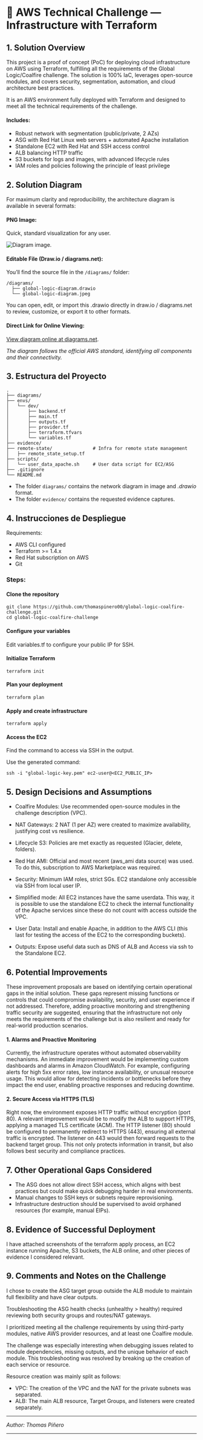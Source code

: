 # 🚀 AWS Technical Challenge — Infrastructure with Terraform


## 1. Solution Overview

This project is a proof of concept (PoC) for deploying cloud infrastructure on AWS using Terraform, fulfilling all the requirements of the Global Logic/Coalfire challenge. The solution is 100% IaC, leverages open-source modules, and covers security, segmentation, automation, and cloud architecture best practices.

It is an AWS environment fully deployed with Terraform and designed to meet all the technical requirements of the challenge.

#### Includes:
- Robust network with segmentation (public/private, 2 AZs)
- ASG with Red Hat Linux web servers + automated Apache installation
- Standalone EC2 with Red Hat and SSH access control
- ALB balancing HTTP traffic
- S3 buckets for logs and images, with advanced lifecycle rules
- IAM roles and policies following the principle of least privilege


## 2. Solution Diagram

For maximum clarity and reproducibility, the architecture diagram is available in several formats:


#### PNG Image:

Quick, standard visualization for any user.


![Diagram image.](/diagrams/global-logic-diagram.png "Diagram image.")

#### Editable File (Draw.io / diagrams.net):
You’ll find the source file in the `/diagrams/` folder:

```
/diagrams/
  ├── global-logic-diagram.drawio
  └── global-logic-diagram.jpeg
```

You can open, edit, or import this .drawio directly in draw.io / diagrams.net to review, customize, or export it to other formats.

#### Direct Link for Online Viewing:

[View diagram online at diagrams.net](https://drive.google.com/file/d/1reruBtBDJLRf-gpgrso5OX96hykjZzVz/view?usp=sharing).

*The diagram follows the official AWS standard, identifying all components and their connectivity.*




## 3. Estructura del Proyecto
```
.
├── diagrams/
├── envs/
│   └── dev/
│       ├── backend.tf
│       ├── main.tf
│       ├── outputs.tf
│       ├── provider.tf
│       ├── terraform.tfvars
│       └── variables.tf
├── evidence/                   
├── remote-state/               # Infra for remote state management
│   ├── remote_state_setup.tf
├── scripts/
│   └── user_data_apache.sh     # User data script for EC2/ASG
├── .gitignore
└── README.md

```

 - The folder `diagrams/` contains the network diagram in image and *.drawio* format.
 - The folder `evidence/` contains the requested evidence captures.
 

## 4. Instrucciones de Despliegue


 Requirements:
 - AWS CLI configured
 - Terraform >= 1.4.x
 - Red Hat subscription on AWS
 - Git


### Steps:


#### Clone the repository

```
git clone https://github.com/thomaspinero00/global-logic-coalfire-challenge.git
cd global-logic-coalfire-challenge
```


#### Configure your variables

Edit variables.tf to configure your public IP for SSH.


#### Initialize Terraform


```
terraform init
```
#### Plan your deployment


```
terraform plan
```

#### Apply and create infrastructure


```
terraform apply
```

#### Access the EC2

Find the command to access via SSH in the output.

Use the generated command:


```
ssh -i "global-logic-key.pem" ec2-user@<EC2_PUBLIC_IP>
```



## 5. Design Decisions and Assumptions
 - Coalfire Modules: Use recommended open-source modules in the challenge description (VPC).
 
 - NAT Gateways: 2 NAT (1 per AZ) were created to maximize availability, justifying cost vs resilience.

 - Lifecycle S3: Policies are met exactly as requested (Glacier, delete, folders).

 - Red Hat AMI: Official and most recent (aws_ami data source) was used. To do this, subscription to AWS Marketplace was required.

 - Security: Minimum IAM roles, strict SGs. EC2 standalone only accessible via SSH from local user IP.

 - Simplified mode: All EC2 instances have the same userdata. This way, it is possible to use the standalone EC2 to check the internal functionality of the Apache services since these do not count with access outside the VPC.

  - User Data: Install and enable Apache, in addition to the AWS CLI (this last for testing the access of the EC2 to the corresponding buckets).

  - Outputs: Expose useful data such as DNS of ALB and Access via ssh to the Standalone EC2.




## 6. Potential Improvements

These improvement proposals are based on identifying certain operational gaps in the initial solution. These gaps represent missing functions or controls that could compromise availability, security, and user experience if not addressed. Therefore, adding proactive monitoring and strengthening traffic security are suggested, ensuring that the infrastructure not only meets the requirements of the challenge but is also resilient and ready for real-world production scenarios.

#### 1. Alarms and Proactive Monitoring

Currently, the infrastructure operates without automated observability mechanisms. An immediate improvement would be implementing custom dashboards and alarms in Amazon CloudWatch. For example, configuring alerts for high 5xx error rates, low instance availability, or unusual resource usage. This would allow for detecting incidents or bottlenecks before they impact the end user, enabling proactive responses and reducing downtime.

#### 2. Secure Access via HTTPS (TLS)

Right now, the environment exposes HTTP traffic without encryption (port 80). A relevant improvement would be to modify the ALB to support HTTPS, applying a managed TLS certificate (ACM). The HTTP listener (80) should be configured to permanently redirect to HTTPS (443), ensuring all external traffic is encrypted. The listener on 443 would then forward requests to the backend target group. This not only protects information in transit, but also follows best security and compliance practices.



## 7. Other Operational Gaps Considered

- The ASG does not allow direct SSH access, which aligns with best practices but could make quick debugging harder in real environments.
- Manual changes to SSH keys or subnets require reprovisioning.
- Infrastructure destruction should be supervised to avoid orphaned resources (for example, manual EIPs).




## 8. Evidence of Successful Deployment

I have attached screenshots of the terraform apply process, an EC2 instance running Apache, S3 buckets, the ALB online, and other pieces of evidence I considered relevant.




## 9. Comments and Notes on the Challenge

I chose to create the ASG target group outside the ALB module to maintain full flexibility and have clear outputs.

Troubleshooting the ASG health checks (unhealthy > healthy) required reviewing both security groups and routes/NAT gateways.

I prioritized meeting all the challenge requirements by using third-party modules, native AWS provider resources, and at least one Coalfire module.

The challenge was especially interesting when debugging issues related to module dependencies, missing outputs, and the unique behavior of each module. This troubleshooting was resolved by breaking up the creation of each service or resource.

Resource creation was mainly split as follows:
 - VPC: The creation of the VPC and the NAT for the private subnets was separated.
 - ALB: The main ALB resource, Target Groups, and listeners were created separately.



---------------

*Author: Thomas Piñero*

---------------



